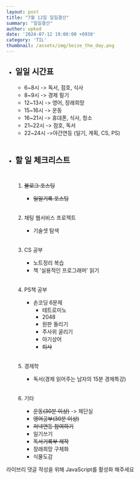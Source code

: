 ```yaml
---
layout: post
title: "7월 12일 일일결산"
summary: "일일결산"
author: upked
date: '2024-07-12 19:00:00 +0930'
category: 'TIL'
thumbnail: /assets/img/Seize_the_day.png
---
```


- ## 일일 시간표<br/>

    - 6~8시 -> 독서, 점호, 식사
    - 8~9시 -> 경제 필기 
    - 12~13시 -> 영어, 장래희망
    - 15~16시 -> 운동
    - 16~21시 -> 휴대폰, 식사, 청소
    - 21~22시 -> 점호, 독서
    - 22~24시 ->야간연등 (일기, 계획, CS, PS)<br/><br/>

- ## 할 일 체크리스트<br/><br/>

    1. ~~블로그 포스팅~~
        - ~~일일기록 포스팅~~<br/><br/>


    2. 채팅 웹서비스 프로젝트
        - 기술셋 탐색<br/><br/>


    3. CS 공부
        - 노트정리 복습
        - 책 '실용적인 프로그래머' 읽기<br/><br/>


    4. PS책 공부
        - 손코딩 6문제
            - 테트로미노
            - 2048
            - 원판 돌리기
            - 주사위 굴리기
            - 아기상어
            - ~~퇴사~~<br/><br/>


    5. 경제학
        - 독서(경제 읽어주는 남자의 15분 경제특강)<br/><br/>


    6. 기타
        - ~~운동(30분 이상)~~ -> 체단실
        - ~~영어공부(30분 이상)~~
        - ~~저녁연등 참여하기~~
        - 일기쓰기
        - ~~독서기록부 제작~~
        - 장래희망 구체화
        - 식물도감



<!-- 라이브리 시티 설치 코드 -->
<div id="lv-container" data-id="city" data-uid="MTAyMC81OTk3MS8zNjQzNA==">
	<script type="text/javascript">
   (function(d, s) {
       var j, e = d.getElementsByTagName(s)[0];

       if (typeof LivereTower === 'function') { return; }

       j = d.createElement(s);
       j.src = 'https://cdn-city.livere.com/js/embed.dist.js';
       j.async = true;

       e.parentNode.insertBefore(j, e);
   })(document, 'script');
	</script>
<noscript> 라이브리 댓글 작성을 위해 JavaScript를 활성화 해주세요</noscript>
</div>
<!-- 시티 설치 코드 끝 -->

